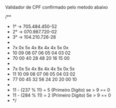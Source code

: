 Validador de CPF confirmado pelo metodo abaixo

/\*\*

- 1° -> 705.484.450-52
- 2° -> 070.987.720-02
- 3° -> 104.210.726-28
-
- 7x 0x 5x 4x 8x 4x 4x 5x 0x
- 10 09 08 07 06 05 04 03 02
- 70 00 40 28 48 20 16 15 00
-
- 7x 0x 5x 4x 8x 4x 4x 5x 0x 5x
- 11 10 09 08 07 06 05 04 03 02
- 77 00 45 32 56 24 20 20 00 10
-
- 11 - (237 % 11) = 5 (Primeiro Digito) se > 9 == 0
- 11 - (284 % 11) = 2 (Primeiro Digito) Se > 9 == 0
- \*/
